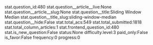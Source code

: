 stat.question_id:480
stat.question__article__live:None
stat.question__article__slug:None
stat.question__title:Sliding Window Median
stat.question__title_slug:sliding-window-median
stat.question__hide:False
stat.total_acs:549
stat.total_submitted:1818
stat.total_column_articles:1
stat.frontend_question_id:480
stat.is_new_question:False
status:None
difficulty.level:3
paid_only:False
is_favor:False
frequency:0
progress:0
